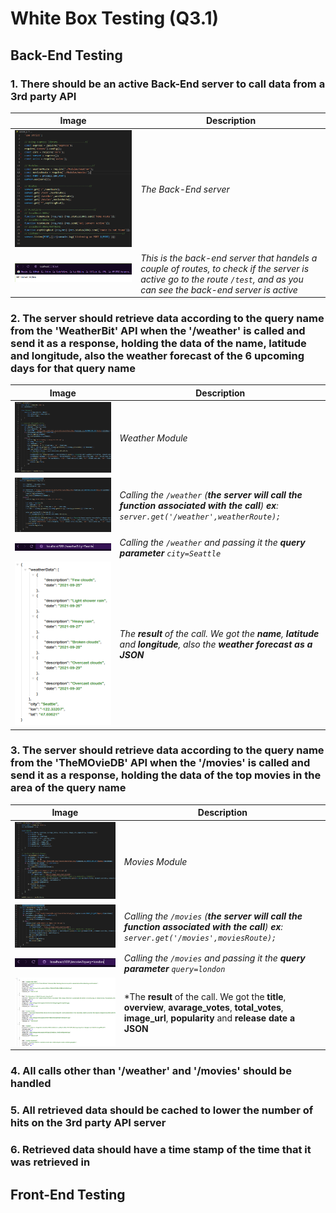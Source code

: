 # White Box Testing (Q3.1)

## Back-End Testing

### 1. There should be an active Back-End server to call data from a 3rd party API
|Image|Description|
|-----|------|
|![server.js](./images/server_js.PNG)|*The Back-End server*|
|![test_route](./images/test_route.PNG)|*This is the back-end server that handels a couple of routes, to check if the server is active go to the route `/test`, and as you can see the back-end server is active*|

### 2. The server should retrieve data according to the query name from the 'WeatherBit' API when the '/weather' is called and send it as a response, holding the data of the name, latitude and longitude, also the weather forecast of the 6 upcoming days for that query name

|Image|Description|
|-----|------|
|![weatherModule](./images/weatherModule.PNG)|*Weather Module*|
|![weatherRoute](./images/weatherRoute.PNG)|*Calling the `/weather` (**the server will call the function associated with the call**) **ex**: `server.get('/weather',weatherRoute);`*|
|![passCityName](./images/passCityName.PNG)|*Calling the `/weather` and passing it the **query parameter** `city=Seattle`*|
|![weatherResult](./images/weatherResult.PNG)|*The **result** of the call. We got the **name**, **latitude** and **longitude**, also the **weather forecast as a JSON***|

### 3. The server should retrieve data according to the query name from the 'TheMOvieDB' API when the '/movies' is called and send it as a response, holding the data of the top movies in the area of the query name

|Image|Description|
|-----|------|
|![moviesModule](./images/moviesModule.PNG)|*Movies Module*|
|![moviesRoute](./images/moviesRoute.PNG)|*Calling the `/movies` (**the server will call the function associated with the call**) **ex**: `server.get('/movies',moviesRoute);`*|
|![passQuery](./images/passQuery.PNG)|*Calling the `/movies` and passing it the **query parameter** `query=london`*|
|![moviesResult](./images/moviesResult.PNG)|*The **result** of the call. We got the **title**, **overview**, **avarage_votes**, **total_votes**, **image_url**, **popularity** and **release date a JSON**|


### 4. All calls other than '/weather' and '/movies' should be handled

### 5. All retrieved data should be cached to lower the number of hits on the 3rd party API server

### 6. Retrieved data should have a time stamp of the time that it was retrieved in

## Front-End Testing

<!-- |Image|Description|
|-----|------|
|![](./images/)||
|![](./images/)|| -->
